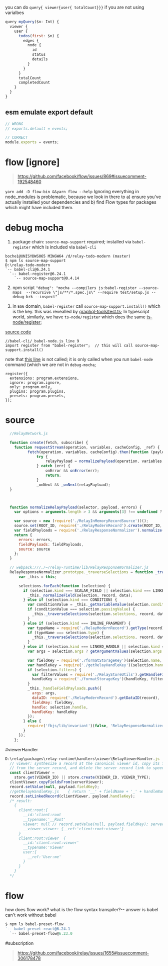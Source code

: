 you can do `query{ viewer{user{ totalCount}}}` if you are not using varialbes
```js
query myQuery($n: Int) {
  viewer {
    user {
      todos(first: $n) {
        edges {
          node {
            id
            status
            details
          }
        }
      }
      totalCount
      completedCount
    }
  }
}
```

## esm emulate export default

```js
// WRONG
// exports.default = events;

// CORRECT
module.exports = events;
```

# flow [ignore]
>  https://github.com/facebook/flow/issues/869#issuecomment-192548460

`yarn add -D flow-bin &&yarn flow --help`
Ignoring everything in node_modules is problematic, because we look in there to a) ensure you've actually installed your dependencies and b) find Flow types for packages which might have included them.

# debug mocha
1. package chain: `source-map-support` required; installed via `babel-register` which is included via `babel-cli`
```
boche1@UNISYDWS065 MINGW64 /d/relay-todo-modern (master)
$ npm ls source-map-support
D:\relay-todo-modern
`-- babel-cli@6.24.1
  `-- babel-register@6.24.1
    `-- source-map-support@0.4.14
```

2. npm script
`"debug": "mocha --compilers js:babel-register --source-maps  --recursive \"js/**/*.spec.js\" --require test/setup.js --debug-brk --inspect"`

3. in `ES6` domain, `babel-register` call `source-map-support.install()` which is the key. this was revealled by [graphql-tools\test.ts](https://github.com/bochen2014/graphql-tools/blob/develop/src/test/tests.ts#L1); 
In typescript world, similarly, we have `ts-node/register` which does the same
[ts-node/register](https://github.com/bochen2014/graphql-tools/blob/develop/package.json#L23);

[source code](https://github.com/babel/babel/blob/7.0/packages/babel-cli/src/_babel-node.js#L9)
```
//babel-cli/_babel-node.js line 9
import register from "babel-register";  // this will call source-map-support.install()
```

note that [this line](https://github.com/babel/babel/blob/7.0/packages/babel-cli/src/_babel-node.js#L40) is not called;
it is only called when you run `babel-node` command (which we are not in `debug-mocha`;
```
register({
  extensions: program.extensions,
  ignore: program.ignore,
  only: program.only,
  plugins: program.plugins,
  presets: program.presets,
});
```



# source 
```js
  //RelayNetwork.js 

  function create(fetch, subscribe) {
    function requestStream(operation, variables, cacheConfig, _ref) {
          fetch(operation, variables, cacheConfig).then(function (payload) {
              try {
                  relayPayload = normalizePayload(operation, variables, payload);
              } catch (err) {
                  onError && onError(err);
                  return;
              }
              _onNext && _onNext(relayPayload);
  }



  function normalizeRelayPayload(selector, payload, errors) {
    var options = arguments.length > 3 && arguments[3] !== undefined ? arguments[3] : { handleStrippedNulls: false };

    var source = new (require('./RelayInMemoryRecordSource'))();
    source.set(ROOT_ID, require('./RelayModernRecord').create(ROOT_ID, ROOT_TYPE));
    var fieldPayloads = require('./RelayResponseNormalizer').normalize(source, selector, payload, options);  // traverse
    return {
      errors: errors,
      fieldPayloads: fieldPayloads,
      source: source
    };
  }

  // webpack:///./~/relay-runtime/lib/RelayResponseNormalizer.js
  RelayResponseNormalizer.prototype._traverseSelections = function _traverseSelections(selections, record, data) {
      var _this = this;

      selections.forEach(function (selection) {
        if (selection.kind === SCALAR_FIELD || selection.kind === LINKED_FIELD) {
          _this._normalizeField(selection, record, data);
        } else if (selection.kind === CONDITION) {
          var conditionValue = _this._getVariableValue(selection.condition);
          if (conditionValue === selection.passingValue) {
            _this._traverseSelections(selection.selections, record, data);
          }
        } else if (selection.kind === INLINE_FRAGMENT) {
          var typeName = require('./RelayModernRecord').getType(record);
          if (typeName === selection.type) {
            _this._traverseSelections(selection.selections, record, data);
          }
        } else if (selection.kind === LINKED_HANDLE || selection.kind === SCALAR_HANDLE) {
          var args = selection.args ? getArgumentValues(selection.args, _this._variables) : {};

          var fieldKey = require('./formatStorageKey')(selection.name, args);
          var handleKey = require('./getRelayHandleKey')(selection.handle, selection.key, selection.name);
          if (selection.filters) {
            var filterValues = require('./RelayStoreUtils').getHandleFilterValues(selection.args || [], selection.filters, _this._variables);
            handleKey = require('./formatStorageKey')(handleKey, filterValues);
          }
          _this._handleFieldPayloads.push({
            args: args,
            dataID: require('./RelayModernRecord').getDataID(record),
            fieldKey: fieldKey,
            handle: selection.handle,
            handleKey: handleKey
          });
        } else {
          require('fbjs/lib/invariant')(false, 'RelayResponseNormalizer(): Unexpected ast kind `%s`.', selection.kind);
        }
      });
    };
  ```

  #viewerHandler
  ```js
  D:\relay\packages\relay-runtime\handlers\viewer\RelayViewerHandler.js
    // viewer: synthesize a record at the canonical viewer id, copy its fields
    // from the server record, and delete the server record link to speed up GC.
    const clientViewer =
      store.get(VIEWER_ID) || store.create(VIEWER_ID, VIEWER_TYPE);
    clientViewer.copyFieldsFrom(serverViewer);
    record.setValue(null, payload.fieldKey);
    //getRelayHandleKey.js    { return '__' + fieldName + '_' + handleName; }
    record.setLinkedRecord(clientViewer, payload.handleKey);
    /* result:
      {
        client:root:{
          __id:'client:root
          __typename:'__Root'
          viewer: null // record.setValue(null, payload.fieldKey); server record is deleted;
          __viewer_viewer: {__ref:'client:root:viewer'}
        }
        client:root:viewer  {
          __id:'client:root:viewer'
          __typename:'Viewer
          user:{
            __ref:'User:me'
          }
        }
      }
    */
  ```

# flow
how does flow work? what is the flow syntax transpiler?-- answer is babel
can't work without babel
```js
$ npm ls babel-preset-flow
`-- babel-preset-react@6.24.1
  `-- babel-preset-flow@6.23.0

```

#subscription
>https://github.com/facebook/relay/issues/1655#issuecomment-306178478